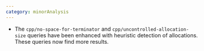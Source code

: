```yaml
---
category: minorAnalysis
---
```

* The `cpp/no-space-for-terminator` and `cpp/uncontrolled-allocation-size` queries have been enhanced with heuristic detection of allocations. These queries now find more results.

